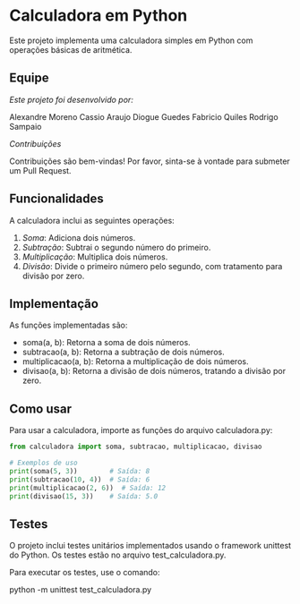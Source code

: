 # Calculadora em Python

Este projeto implementa uma calculadora simples em Python com operações básicas de aritmética.

## Equipe
*Este projeto foi desenvolvido por:*

Alexandre Moreno
Cassio Araujo
Diogue Guedes
Fabricio Quiles
Rodrigo Sampaio

*Contribuições*

Contribuições são bem-vindas! Por favor, sinta-se à vontade para submeter um Pull Request.

## Funcionalidades

A calculadora inclui as seguintes operações:

1. *Soma*: Adiciona dois números.
2. *Subtração*: Subtrai o segundo número do primeiro.
3. *Multiplicação*: Multiplica dois números.
4. *Divisão*: Divide o primeiro número pelo segundo, com tratamento para divisão por zero.

## Implementação

As funções implementadas são:

- soma(a, b): Retorna a soma de dois números.
- subtracao(a, b): Retorna a subtração de dois números.
- multiplicacao(a, b): Retorna a multiplicação de dois números.
- divisao(a, b): Retorna a divisão de dois números, tratando a divisão por zero.

## Como usar

Para usar a calculadora, importe as funções do arquivo calculadora.py:

```python
from calculadora import soma, subtracao, multiplicacao, divisao

# Exemplos de uso
print(soma(5, 3))        # Saída: 8
print(subtracao(10, 4))  # Saída: 6
print(multiplicacao(2, 6))  # Saída: 12
print(divisao(15, 3))    # Saída: 5.0
```

## Testes

O projeto inclui testes unitários implementados usando o framework unittest do Python. Os testes estão no arquivo test_calculadora.py.

Para executar os testes, use o comando:

    
python -m unittest test_calculadora.py


